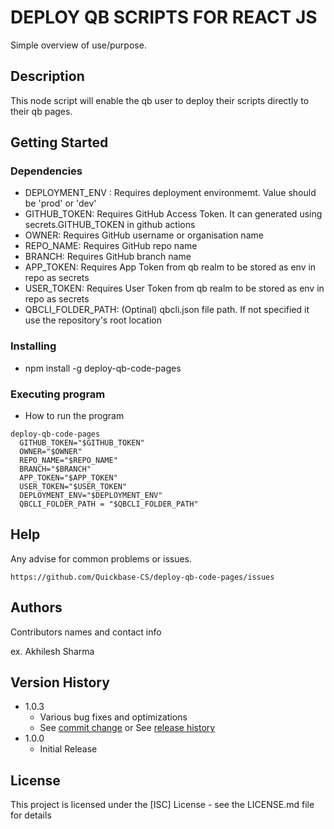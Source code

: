 # DEPLOY QB SCRIPTS FOR REACT JS

Simple overview of use/purpose.

## Description

This node script will enable the qb user to deploy their scripts directly to their qb pages.

## Getting Started

### Dependencies

- DEPLOYMENT_ENV : Requires deployment environmemt. Value should be 'prod' or 'dev'
- GITHUB_TOKEN: Requires GitHub Access Token. It can generated using secrets.GITHUB_TOKEN in github actions
- OWNER: Requires GitHub username or organisation name
- REPO_NAME: Requires GitHub repo name
- BRANCH: Requires GitHub branch name
- APP_TOKEN: Requires App Token from qb realm to be stored as env in repo as secrets
- USER_TOKEN: Requires User Token from qb realm to be stored as env in repo as secrets
- QBCLI_FOLDER_PATH: (Optinal) qbcli.json file path. If not specified it use the repository's root location

### Installing

- npm install -g deploy-qb-code-pages

### Executing program

- How to run the program

```
deploy-qb-code-pages
  GITHUB_TOKEN="$GITHUB_TOKEN"
  OWNER="$OWNER"
  REPO_NAME="$REPO_NAME"
  BRANCH="$BRANCH"
  APP_TOKEN="$APP_TOKEN"
  USER_TOKEN="$USER_TOKEN"
  DEPLOYMENT_ENV="$DEPLOYMENT_ENV"
  QBCLI_FOLDER_PATH = "$QBCLI_FOLDER_PATH"
```

## Help

Any advise for common problems or issues.

```
https://github.com/Quickbase-CS/deploy-qb-code-pages/issues
```

## Authors

Contributors names and contact info

ex. Akhilesh Sharma

## Version History

- 1.0.3
  - Various bug fixes and optimizations
  - See [commit change]() or See [release history]()
- 1.0.0
  - Initial Release

## License

This project is licensed under the [ISC] License - see the LICENSE.md file for details
